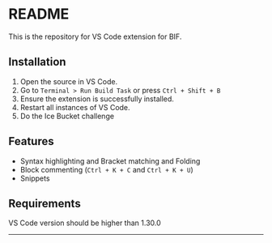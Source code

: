 # README

This is the repository for VS Code extension for BIF.

## Installation 

1. Open the source in VS Code.
2. Go to `Terminal > Run Build Task` or press `Ctrl + Shift + B`
3. Ensure the extension is successfully installed.
4. Restart all instances of VS Code.
5. Do the Ice Bucket challenge

## Features

* Syntax highlighting and Bracket matching and Folding
* Block commenting (`Ctrl + K + C` and `Ctrl + K + U`)
* Snippets

## Requirements

VS Code version should be higher than 1.30.0

-----------------------------------------------------------------------------------------------------------

